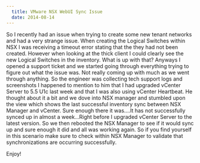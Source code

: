 ```yaml
---
  title: VMware NSX WebUI Sync Issue
  date: 2014-08-14
---
```


So I recently had an issue when trying to create some new tenant
networks and had a very strange issue. When creating the Logical
Switches within NSX I was receiving a timeout error stating that the
they had not been created. However when looking at the thick client I
could clearly see the new Logical Switches in the inventory. What is up
with that? Anyways I opened a support ticket and we started going
through everything trying to figure out what the issue was. Not really
coming up with much as we went through anything. So the engineer was
collecting tech support logs and screenshots I happened to mention to
him that I had upgraded vCenter Server to 5.5 U1c last week and that I
was also using vCenter Heartbeat. He thought about it a bit and we dove
into NSX manager and stumbled upon the view which shows the last
successful inventory sync between NSX Manager and vCenter. Sure enough
there it was....It has not successfully synced up in almost a
week...Right before I upgraded vCenter Server to the latest version. So
we then rebooted the NSX Manager to see if it would sync up and sure
enough it did and all was working again. So if you find yourself in this
scenario make sure to check within NSX Manager to validate that
synchronizations are occurring successfully.

Enjoy!
